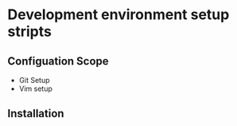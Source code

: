 # Development environment setup stripts


## Configuation Scope 

- Git Setup
- Vim setup



## Installation
